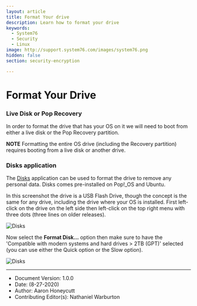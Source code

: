 ```yaml
---
layout: article
title: Format Your drive
description: Learn how to format your drive
keywords:
  - System76
  - Security
  - Linux
image: http://support.system76.com/images/system76.png
hidden: false
section: security-encryption

---
```

# Format Your Drive


### Live Disk or Pop Recovery

In order to format the drive that has your OS on it we will need to boot from either a live disk or the Pop Recovery partition.

**NOTE** Formatting the entire OS drive (including the Recovery partition) requires booting from a live disk or another drive.

### Disks application

The <u>Disks</u> application can be used to format the drive to remove any personal data. Disks comes pre-installed on Pop!\_OS and Ubuntu.

In this screenshot the drive is a USB Flash Drive, though the concept is the same for any drive, including the drive where your OS is installed. First left-click on the drive on the left side then left-click on the top right menu with three dots (three lines on older releases).

![Disks](/images/format-drive/disks-format-disk.png)

Now select the **Format Disk...** option then make sure to have the 'Compatible with modern systems and hard drives > 2TB (GPT)' selected (you can use either the Quick option or the Slow option).

![Disks](/images/format-drive/disks-format-disk2.png)

---

- Document Version: 1.0.0
- Date: (8-27-2020)
- Author: Aaron Honeycutt
- Contributing Editor(s): Nathaniel Warburton